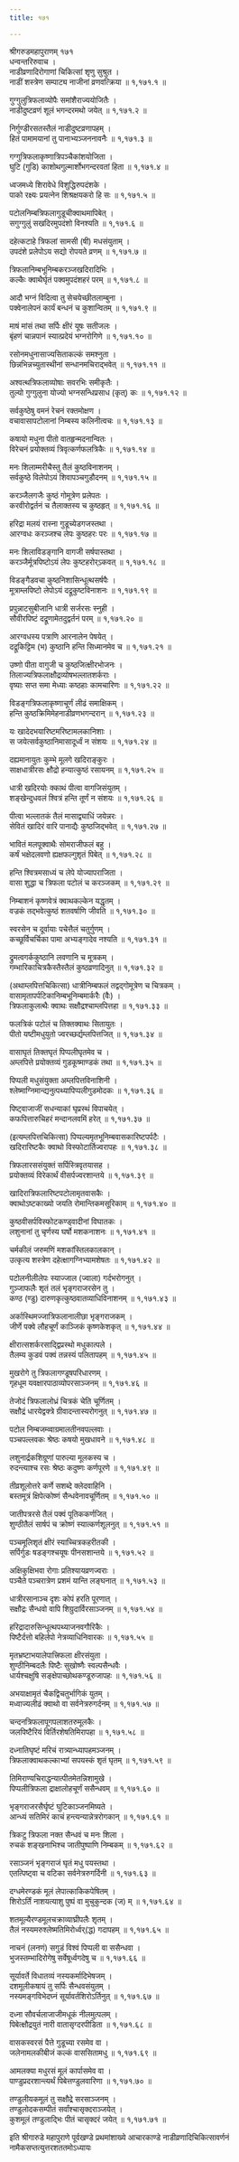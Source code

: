 ```yaml
---
title: १७१

---
```

श्रीगरुडमहापुराणम् १७१  
धन्वन्तरिरुवाच ।  
नाडीव्रणादिरोगाणां चिकित्सां शृणु सुश्रुत ।  
नाडीं शस्त्रेण सम्पाट्य नाजीनां व्रणवत्क्रिया ॥ १,१७१.१ ॥  
  
गुग्गुलुत्रिफलाव्योपैः समांशैराज्ययोजितैः ।  
नाडीदुष्टव्रणं शूलं भगन्दरमथो जयेत् ॥ १,१७१.२ ॥  
  
निर्गुण्डीरसतस्तैलं नाडीदुष्टव्रणापहम् ।  
हितं पामामयानां तु पानाभ्यञ्जननावनैः ॥ १,१७१.३ ॥  
  
गग्गुत्रिफलाकृष्णात्रिपञ्चैकांशयोजिता ।  
घुटि (गुडि) काशोथगुल्मार्शोभगन्दरवतां हिता ॥ १,१७१.४ ॥  
  
ध्वजमध्ये शिरावेधे विशुद्धिरुपदंशके ।  
पाको रक्ष्यः प्रयत्नेन शिश्रक्षयकरो हि सः ॥ १,१७१.५ ॥  
  
पटोलनिम्बत्रिफलागुडूचीक्वाथमापिबेत् ।  
सगुग्गुलुं सखदिरमुपदंशो विनश्यति ॥ १,१७१.६ ॥  
  
दहेत्कटाहे त्रिफलां सामसी (षी) मधसंयुताम् ।  
उपदंशे प्रलेपोऽय सद्यो रोपयते व्रणम् ॥ १,१७१.७ ॥  
  
त्रिफलानिम्बभूनिम्बकरञ्जखदिरादिभिः ।  
कल्कैः क्वाथैर्घृतं पक्वमुपदंशहरं परम् ॥ १,१७१.८ ॥  
  
आदौ भग्नं विदित्वा तु सेचयेच्छीतलाम्बुना ।  
पक्वेनालेपनं कार्यं बन्धनं च कुशान्वितम् ॥ १,१७१.९ ॥  
  
माषं मांसं तथा सर्पिः क्षीरं यूषः सतीजलः ।  
बृंहणं चान्नपानं स्यात्प्रदेयं भग्नरोगिणे ॥ १,१७१.१० ॥  
  
रसोनमधुनासाज्यसिताकल्कं समश्नुता ।  
छिन्नभिन्नच्युतास्थीनां सन्धानमचिराद्भवेत् ॥ १,१७१.११ ॥  
  
अश्वत्थत्रिफलाव्योषाः सवरभिः समीकृतैः ।  
तुल्यो गुग्गुलुना योज्यो भग्नसन्धिप्रसाध (कृत्) कः ॥ १,१७१.१२ ॥  
  
सर्वकुष्ठेषु वमनं रेचनं रक्तमोक्षण ।  
वचावासापटोलानां निम्बस्य कलिनीत्वचः ॥ १,१७१.१३ ॥  
  
कषायो मधुना पीतो वातहृन्मदनान्वितः ।  
विरेचनं प्रयोक्तव्यं त्रिवृत्कर्णफलत्रिकैः ॥ १,१७१.१४ ॥  
  
मनः शिलाम्मरीचैस्तु तैलं कुष्ठविनाशनम् ।  
सर्वकुष्ठे विलेपोऽयं शिवापञ्चगुडौदनम् ॥ १,१७१.१५ ॥  
  
करञ्जैलगजैः कुष्ठं गोमूत्रेण प्रलेपतः ।  
करवीरोद्वर्तनं च तैलाक्तस्य च कुष्ठहृत् ॥ १,१७१.१६ ॥  
  
हरिद्रा मलयं रास्ना गुडूच्येडगजस्तथा ।  
आरग्वधः करञ्जश्च लेपः कुष्ठहरः परः ॥ १,१७१.१७ ॥  
  
मनः शिलाविडङ्गानि वागजी सर्षपास्तथा ।  
करञ्जैर्मूत्रपिष्टोऽयं लेपः कुष्टहरोर्ऽकवत् ॥ १,१७१.१८ ॥  
  
विडङ्गैडवचा कुष्ठनिशासिन्धूत्थसर्षपैः ।  
मूत्राम्लपिष्टो लेपोऽयं दद्रूकुष्टविनाशनः ॥ १,१७१.१९ ॥  
  
प्रपुन्नाटसुबीजानि धात्री सर्जरसः स्नुही ।  
सौवीरपिष्टं दद्रूणामेतदुद्वर्तनं परम् ॥ १,१७१.२० ॥  
  
आरग्वधस्य पत्राणि आरनालेन पेषयेत् ।  
दद्रूकिट्टिम (भ) कुष्ठानि हन्ति सिध्मानमेव च ॥ १,१७१.२१ ॥  
  
उष्णो पीता वागुजी च कुष्ठजित्क्षीरभोजनः ।  
तिलाज्यत्रिफलाक्षौद्रव्योषभल्लातशर्कराः ।  
वृष्याः सप्त समा मेध्याः कष्ठहाः कामचारिणः ॥ १,१७१.२२ ॥  
  
विडङ्गत्रिफलाकृष्णाचूर्णं लीढं समाक्षिकम् ।  
हन्ति कुष्ठक्रिमिमेहनाडीव्रणभगन्दरान् ॥ १,१७१.२३ ॥  
  
यः खादेदभयारिष्टमरिष्टामलकानिशाः ।  
स जयेत्सर्वकुष्ठानिमासादूर्ध्वं न संशयः ॥ १,१७१.२४ ॥  
  
दह्यमानायुतः कुम्भे मूलगे खदिराङ्कुरः ।  
साक्षधात्रीरसः क्षौद्रो हन्यात्कुष्ठं रसायनम् ॥ १,१७१.२५ ॥  
  
धात्री खदिरयोः क्काथं पीत्वा वागजिसंयुतम् ।  
शङ्खेन्दुधवलं श्वित्रं हन्ति तूर्णं न संशयः ॥ १,१७१.२६ ॥  
  
पीत्वा भल्लातकं तैलं मासाद्व्याधिं जयेन्नरः ।  
सेवितं खादिरं वारि पानाद्यैः कुष्ठजिद्भवेत् ॥ १,१७१.२७ ॥  
  
भावितं मलपूक्वाथैः सोमराजीफलं बहु ।  
कर्षं भक्षेदलवणो ह्यक्षफल्गुशृतं पिबेत् ॥ १,१७१.२८ ॥  
  
हन्ति श्वित्रमसाध्यं च लेपे योज्यापराजिता ।  
वासा शुद्धा च त्रिफला पटोलं च करञ्जकम् ॥ १,१७१.२९ ॥  
  
निम्बाशनं कृष्णवेत्रं क्वाथकल्केन यद्धृतम् ।  
वज्रकं तद्भवेत्कुष्ठं शतवर्षाणि जीवति ॥ १,१७१.३० ॥  
  
स्वरसेन च दूर्वायाः पचेत्तैलं चतुर्गुणम् ।  
कच्छूर्विचर्चिका पामा अभ्यङ्गादेव नश्यति ॥ १,१७१.३१ ॥  
  
द्रुमत्वगर्ककुष्ठानि लवणानि च मूत्रकम् ।  
गम्भारिकाचित्रकैस्तैस्तैलं कुष्ठव्रणादिनुत् ॥ १,१७१.३२ ॥  
  
(अथाम्लपित्तचिकित्सा) धात्रीनिम्बफलं तद्वद्गोमूत्रेण च चित्रकम् ।  
वासामृतापर्पटिकानिम्बभूनिम्बमार्करैः (वैः) ।  
त्रिफलाकुलत्थैः क्वाथः सक्षौद्रश्चाम्लपित्तहा ॥ १,१७१.३३ ॥  
  
फलत्रिकं पटोलं च तिक्तक्वाथः सितायुतः ।  
पीतो यष्टीमधुयुतो ज्वरच्छर्द्यम्लपित्तजित् ॥ १,१७१.३४ ॥  
  
वासाघृतं तिक्तघृतं पिप्पलीघृतमेव च ।  
अम्लपित्ते प्रयोक्तव्यं गुडकूष्माण्डकं तथा ॥ १,१७१.३५ ॥  
  
पिप्पली मधुसंयुक्ता अम्लपित्तविनाशिनी ।  
श्लेष्माग्निमान्द्यनुत्पथ्यापिप्पलीगुडमोदकः ॥ १,१७१.३६ ॥  
  
पिष्ट्वाजाजीं सधन्याकां घृप्रस्थं विपाचयेत् ।  
कफपित्तारुचिहरं मन्दानलवमिं हरेत् ॥ १,१७१.३७ ॥  
  
(इत्यम्लपित्तचिकित्सा) पिप्पल्यमृतभूनिम्बवासकारिष्टपर्पटैः ।  
खदिरारिष्टकैः क्वाथो विस्फोटार्तिज्वरापहः ॥ १,१७१.३८ ॥  
  
त्रिफलारससंयुक्तं सर्पिस्त्रिवृतयासह ।  
प्रयोक्तव्यं विरेकार्थं वीसर्पज्वरशान्तये ॥ १,१७१.३९ ॥  
  
खादिरात्रिफलारिष्टपटोलामृतवासकैः ।  
क्वाथोऽष्टकाख्यो जयति रोमान्तिकमसूरिकाम् ॥ १,१७१.४० ॥  
  
कुष्ठवीसर्पविस्फोटकण्ड्वादीनां विघातकः ।  
लशुनानां तु चृर्णस्य घर्षो मशकनाशनः ॥ १,१७१.४१ ॥  
  
चर्मकीलं जरुमणिं मशकांस्तिलकालकान् ।  
उत्कृत्य शस्त्रेण दहेत्क्षागग्निभ्यामशेषतः ॥ १,१७१.४२ ॥  
  
पटोलनीलीलेपः स्याज्जाल (ज्वाला) गर्दभरोगनुत् ।  
गुञ्जाफलैः शृतं तलं भृङ्गराजरसेन तु ।  
कण्ठ (ण्डु) दारुणकृत्कुष्ठवातव्याधिविनाशनम् ॥ १,१७१.४३ ॥  
  
अर्कास्थिमज्जात्रिफलानालीछा भृङ्गराजकम् ।  
जीर्णे पक्वे लौहचूर्णं काञ्जिकं कृष्णकेशकृत् ॥ १,१७१.४४ ॥  
  
क्षीरात्सशर्करसाद्द्विप्रस्थो मधुकात्पले ।  
तैलम्य कुडवं पक्वं तन्नस्यं पलितापहम् ॥ १,१७१.४५ ॥  
  
मुखरोगे तु त्रिफलागण्डूषपरिधारणम् ।  
गृहधूम यवक्षारपाठाव्योपरसाञ्जनम् ॥ १,१७१.४६ ॥  
  
तेजोदं त्रिफलालोध्रं चित्रकं चेति चूर्णितम् ।  
सक्षौद्रं धारयेद्वक्त्रे ग्रीवादन्तास्यरोगनुत् ॥ १,१७१.४७ ॥  
  
पटोल निम्बजम्व्वाग्रमालतीनवपल्लवाः ।  
पञ्चपल्लवकः श्रेष्ठः कषयो मुखधावने ॥ १,१७१.४८ ॥  
  
लशुनार्द्रकशिग्रूणां पारुल्या मूलकस्य च ।  
रुदन्त्याश्च रसः श्रेष्ठः कदुष्णः कर्णपूरणे ॥ १,१७१.४९ ॥  
  
तीव्रशूलोत्तरे कर्णे सशब्दे क्लेदवाहिनि ।  
बस्तमूत्रं क्षिपेत्कोष्णं सैन्धवेनावचूर्णितम् ॥ १,१७१.५० ॥  
  
जातीपत्ररसे तैलं पक्वं पूतिककर्णजित् ।  
शुण्ठीतैलं सार्षपं च क्रोष्णं स्यात्कर्णशूलनुत् ॥ १,१७१.५१ ॥  
  
पञ्चमूलिशृतं क्षीरं स्याच्चित्रकहरीतकी ।  
सर्पिर्गुडः षडङ्गश्चयूषः पीनसशान्तये ॥ १,१७१.५२ ॥  
  
अक्षिकुक्षिभवा रोगाः प्रतिश्यायव्रणज्वराः ।  
पञ्चैते पञ्चरात्रेण प्रशमं यान्ति लङ्घनात् ॥ १,१७१.५३ ॥  
  
धात्रीरसानाञ्च दृशः कोपं हरति पूरणात् ।  
सक्षौद्रः सैन्धवो वापि शिग्रुदार्विरसाञ्जनम् ॥ १,१७१.५४ ॥  
  
हरिद्रादारुसिन्धूत्थपथ्याजनवगौरिकैः ।  
पिष्टैर्दत्तो बहिर्लपो नेत्रव्याधिनिवारकः ॥ १,१७१.५५ ॥  
  
मृतभ्रष्टाभयालेपात्त्रिफला क्षीरसंयुता ।  
शुण्ठीनिम्बदलैः पिष्टैः सुखोष्णैः स्वल्पसैन्धवैः ।  
धार्यश्चक्षुषि सङ्क्षेपाच्छोथकण्डूरुजापहः ॥ १,१७१.५६ ॥  
  
अभयाक्षामृतं चैकद्विचतुर्भागिकं युतम् ।  
मध्वाज्यलीढं क्वाथो वा सर्वनेत्ररुगर्दनम् ॥ १,१७१.५७ ॥  
  
चन्दनत्रिफलापूगपलाशतरुमूलकैः ।  
जलपिष्टैरियं विर्तिरशेषतिमिरापहा ॥ १,१७१.५८ ॥  
  
दध्नातिघृष्टं मरिचं रात्र्यान्ध्यापहमञ्जनम् ।  
त्रिफलाक्वाथकल्काभ्यां सपयस्कं शृतं घृतम् ॥ १,१७१.५९ ॥  
  
तिमिराण्यचिराद्धन्यात्पीतमेतन्निशामुखे ।  
पिप्पलीत्रिफला द्राक्षालोहचूर्णं ससैन्धवम् ॥ १,१७१.६० ॥  
  
भृङ्गराजरसैर्घृष्टं घुटिकाञ्जनमिष्यते ।  
आन्ध्यं सतिमिरं काचं हन्त्यन्यान्नेत्ररोगकान् ॥ १,१७१.६१ ॥  
  
त्रिकटु त्रिफला नक्त सैन्धवं च मनः शिला ।  
रुचकं शङ्खनाभिश्च जातीपुष्पाणि निम्बकम् ॥ १,१७१.६२ ॥  
  
रसाञ्जनं भृङ्गराजं घृतं मधु पयस्तथा ।  
एतत्पिष्ट्वा च वटिका सर्वनेत्ररुगर्दिनी ॥ १,१७१.६३ ॥  
  
दग्धमेरण्डकं मूलं लेपात्काकिकपेषितम् ।  
शिरोऽर्तिं नाशयत्याशु पुष्पं वा मुचुकुन्दक (ज) म् ॥ १,१७१.६४ ॥  
  
शतमूल्यैरण्डमूलचक्राव्याघ्रीपलैः शृतम् ।  
तैलं नस्यमरुश्लेष्मतिमिरोर्ध्वर्(द्ध) गदापहम् ॥ १,१७१.६५ ॥  
  
नाचनं (लनणं) सगुडं विश्वं पिप्पली वा ससैन्धवा ।  
भुजस्तम्भादिरोगेषु सर्वेषूर्ध्वगदेषु च ॥ १,१७१.६६ ॥  
  
सूर्यावर्ते विधातव्यं नस्यकर्मादिभेषजम् ।  
दशमूलीकषायं तु सर्पिः सैन्धवसंयुतम् ।  
नस्यमङ्गविभेदघ्नं सूर्यावर्तशिरोऽर्तिनुत् ॥ १,१७१.६७ ॥  
  
दध्ना सौवर्चलाजाजीमधूकं नीलमुत्पलम् ।  
पिबेत्क्षौद्रयुतं नारी वातासृग्दरपीडिता ॥ १,१७१.६८ ॥  
  
वासकस्वरसं पैत्ते गुडूच्या रसमेव वा ।  
जलेनामलकीबीजं कल्कं वाससितामधु ॥ १,१७१.६९ ॥  
  
आमलक्या मधुरसं मूलं कार्पासमेव वा ।  
पाण्डुप्रदरशान्त्यर्थं पिबेत्तण्डुलवारिणा ॥ १,१७१.७० ॥  
  
तण्डुलीयकमूलं तु सक्षौद्रे सरसाञ्जनम् ।  
तण्डुलोदकसम्पीतं सर्वांश्चासृक्दराञ्जयेत् ।  
कुशमूलं तण्डुलाद्भिः पीतं चासृक्दरं जयेत् ॥ १,१७१.७१ ॥  
  
इति श्रीगारुडे महापुराणे पूर्वखण्डे प्रथमांशाख्ये आचारकाण्डे नाडीव्रणादिचिकित्सावर्णनं नामैकसप्तत्युत्तरशततमोऽध्यायः
